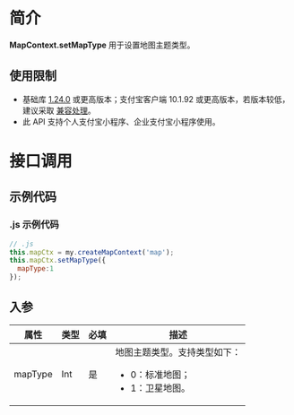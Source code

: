 
# 简介
**MapContext.setMapType** 用于设置地图主题类型。

## 使用限制

- 基础库 [1.24.0](https://opendocs.alipay.com/mini/framework/lib) 或更高版本；支付宝客户端 10.1.92 或更高版本，若版本较低，建议采取 [兼容处理](https://opendocs.alipay.com/mini/framework/compatibility)。
- 此 API 支持个人支付宝小程序、企业支付宝小程序使用。

# 接口调用

## 示例代码

### .js 示例代码
```javascript
// .js
this.mapCtx = my.createMapContext('map');
this.mapCtx.setMapType({
  mapType:1
});
```

## 入参
| **属性** | **类型** | **必填** | **描述** |
| --- | --- | --- | --- |
| mapType | Int | 是 | 地图主题类型。支持类型如下：<ul><li>0：标准地图；</li><li>1：卫星地图。</li></ul> |

